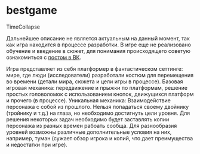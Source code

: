 # bestgame

TimeCollapse

Дальнейшее описание не является актуальным на данный момент, так как игра находится в процессе разработки. В игре еще не реализовано обучение и введение в сюжет, для понимания происходящего
советую ознакомиться с [постом в ВК](https://vk.com/wall-198416617_112).

Игра представляет из себя платформер в фантастическом сеттинге: мире, где люди (исследователи) разработали костюм для перемещения во времени (детали мира, сюжета и цели игры в 
процессе). Базовая игровая механика: передвижение и прыжки по платформам, решение простых головоломок с использованием кнопок, движущихся платформ и прочего (в процессе).
Уникальная механика: Взаимодействие персонажа с собой из прошлого. Нельзя попадаться своему двойнику (тройнику и т.д.) на глаза, но необходимо достигнуть цели уровня. Для решения некоторых
задач необходимо будет заставлять копии персонажа из разных времен рабоать сообща. Для разнообразия уровней возможны различные дополнительные условия на них, например, туман 
(сужает обзор игрока и копий, что дает преимущества и недостатки при игре). 